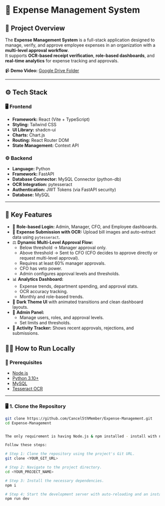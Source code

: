 # 💼 Expense Management System

## 📘 Project Overview

The **Expense Management System** is a full-stack application designed to manage, verify, and approve employee expenses in an organization with a **multi-level approval workflow**.  
It supports **OCR-based receipt verification**, **role-based dashboards**, and **real-time analytics** for expense tracking and approvals.

📹 **Demo Video:** [Google Drive Folder](https://drive.google.com/drive/u/0/folders/1f8LhDQrw2SQjeMV71uYQvSyAxbDYeHhr)

---

## ⚙️ Tech Stack

### 🖥️ Frontend
- **Framework:** React (Vite + TypeScript)
- **Styling:** Tailwind CSS
- **UI Library:** shadcn-ui
- **Charts:** Chart.js
- **Routing:** React Router DOM
- **State Management:** Context API

### ⚙️ Backend
- **Language:** Python  
- **Framework:** FastAPI  
- **Database Connector:** MySQL Connector (python-db)  
- **OCR Integration:** pytesseract  
- **Authentication:** JWT Tokens (via FastAPI security)
- **Database:** MySQL  

---

## 🧾 Key Features

- 🔐 **Role-based Login:** Admin, Manager, CFO, and Employee dashboards.  
- 🧾 **Expense Submission with OCR:** Upload bill images and auto-extract data using `pytesseract`.  
- ⚖️ **Dynamic Multi-Level Approval Flow:**
  - Below threshold → Manager approval only.  
  - Above threshold → Sent to CFO (CFO decides to approve directly or request multi-level approval).  
  - Requires at least 60% manager approvals.  
  - CFO has veto power.  
  - Admin configures approval levels and thresholds.
- 📊 **Analytics Dashboard:**
  - Expense trends, department spending, and approval stats.  
  - OCR accuracy tracking.  
  - Monthly and role-based trends.  
- 🌙 **Dark Theme UI** with animated transitions and clean dashboard layouts.  
- 🧩 **Admin Panel:**
  - Manage users, roles, and approval levels.  
  - Set limits and thresholds.  
- 💬 **Activity Tracker:** Shows recent approvals, rejections, and submissions.  
 

## 🧑‍💻 How to Run Locally

### 🔹 Prerequisites
- [Node.js](https://nodejs.org/en/download/)
- [Python 3.10+](https://www.python.org/downloads/)
- [MySQL](https://dev.mysql.com/downloads/)
- [Tesseract OCR](https://github.com/tesseract-ocr/tesseract)

---

### 🖥️ 1. Clone the Repository

```bash
git clone https://github.com/Cancel5thMember/Expense-Management.git
cd Expense-Management


The only requirement is having Node.js & npm installed - install with nvm

Follow these steps:

# Step 1: Clone the repository using the project's Git URL.
git clone <YOUR_GIT_URL>

# Step 2: Navigate to the project directory.
cd <YOUR_PROJECT_NAME>

# Step 3: Install the necessary dependencies.
npm i

# Step 4: Start the development server with auto-reloading and an instant preview.
npm run dev
